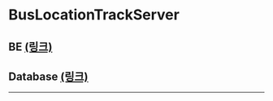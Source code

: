 # BusLocationTrackServer

## BE [(링크)](https://github.com/juhwanHeo/BusLocationTrackServer/tree/master/server)

## Database [(링크)](https://github.com/juhwanHeo/BusLocationTrackServer/tree/master/database)

*****
